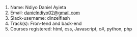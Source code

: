 1. Name: Ndiyo Daniel Ayieta
2. Email: danielndiyo02@gmail.com 
3. Slack-username: dinzelflash 
4. Track(s): Fron-tend and back-end
5. Courses registered: html, css, Javascript, c#, python, php
